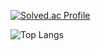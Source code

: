 [![Solved.ac Profile](http://mazassumnida.wtf/api/generate_badge?boj=newbigwater)](https://solved.ac/newbigwater)

![Top Langs](https://github-readme-stats.vercel.app/api/top-langs/?username=newbigwater&theme=dark)
